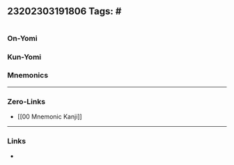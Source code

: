 23202303191806
Tags: # 
---
#

### On-Yomi

### Kun-Yomi

### Mnemonics



---
### Zero-Links
- [[00 Mnemonic Kanji]]
---
### Links
- 


